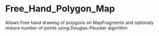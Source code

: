 Free_Hand_Polygon_Map
=====================

Allows Free hand drawing of polygons on MapFragments and optionaly reduce number of points using Douglas-Peucker algorithm
